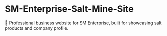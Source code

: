 # SM-Enterprise-Salt-Mine-Site
💼 Professional business website for SM Enterprise, built for showcasing salt products and company profile.
